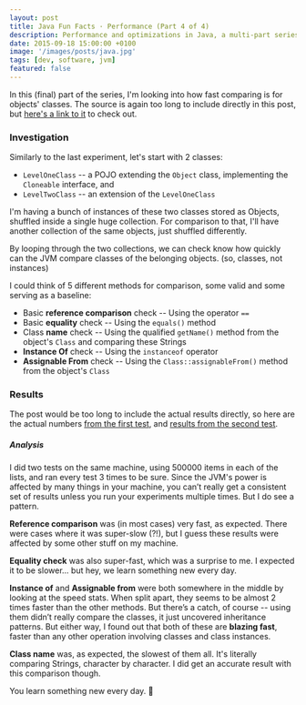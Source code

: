 ```yaml
---
layout: post
title: Java Fun Facts · Performance (Part 4 of 4)
description: Performance and optimizations in Java, a multi-part series
date: 2015-09-18 15:00:00 +0100
image: '/images/posts/java.jpg'
tags: [dev, software, jvm]
featured: false
---
```


In this (final) part of the series, I'm looking into how fast comparing is for objects' classes. The source is again too long to include directly in this post, but [here's a link to it](https://github.com/milosmns/java-tests/blob/master/src/comparison/ClassComparisonTest.java) to check out.

### Investigation

Similarly to the last experiment, let's start with 2 classes:

  - `LevelOneClass` -- a POJO extending the `Object` class, implementing the `Cloneable` interface, and
  - `LevelTwoClass` -- an extension of the `LevelOneClass`
  
I'm having a bunch of instances of these two classes stored as Objects, shuffled inside a single huge collection. For comparison to that, I'll have another collection of the same objects, just shuffled differently.

By looping through the two collections, we can check know how quickly can the JVM compare classes of the belonging objects. (so, classes, not instances)

I could think of 5 different methods for comparison, some valid and some serving as a baseline:

  - Basic **reference comparison** check -- Using the operator `==`
  - Basic **equality** check -- Using the `equals()` method
  - Class **name** check -- Using the qualified `getName()` method from the object's `Class` and comparing these Strings
  - **Instance Of** check -- Using the `instanceof` operator
  - **Assignable From** check -- Using the `Class::assignableFrom()` method from the object's `Class`

### Results

The post would be too long to include the actual results directly, so here are the actual numbers [from the first test](https://gist.github.com/anonymous/1064b5e1c516a3c0a491), and [results from the second test](https://gist.github.com/anonymous/4843d046026bde7c325d).

##### Analysis

I did two tests on the same machine, using 500000 items in each of the lists, and ran every test 3 times to be sure. Since the JVM's power is affected by many things in your machine, you can’t really get a consistent set of results unless you run your experiments multiple times. But I do see a pattern.

**Reference comparison** was (in most cases) very fast, as expected. There were cases where it was super-slow (?!), but I guess these results were affected by some other stuff on my machine.

**Equality check** was also super-fast, which was a surprise to me. I expected it to be slower... but hey, we learn something new every day.

**Instance of** and **Assignable from** were both somewhere in the middle by looking at the speed stats. When split apart, they seems to be almost 2 times faster than the other methods. But there’s a catch, of course -- using them didn’t really compare the classes, it just uncovered inheritance patterns. But either way, I found out that both of these are **blazing fast**, faster than any other operation involving classes and class instances.

**Class name** was, as expected, the slowest of them all. It's literally comparing Strings, character by character. I did get an accurate result with this comparison though.

You learn something new every day. 😬
